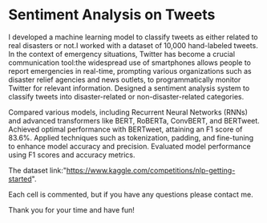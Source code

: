 # Sentiment Analysis on Tweets
I developed a machine learning model to classify tweets as either related to real disasters or not.I worked with a dataset of 10,000 hand-labeled tweets.
In the context of emergency situations, Twitter has become a crucial communication tool:the widespread use of smartphones allows people to report emergencies in real-time, prompting various organizations such as disaster relief agencies and news outlets, to programmatically monitor Twitter for relevant information.
Designed a sentiment analysis system to classify tweets into disaster-related or non-disaster-related categories.

Compared various models, including Recurrent Neural Networks (RNNs) and advanced transformers like BERT, RoBERTa, ConvBERT, and BERTweet. Achieved optimal performance with BERTweet, attaining an F1 score of 83.6%. Applied techniques such as tokenization, padding, and fine-tuning to enhance model accuracy and precision. Evaluated model performance using F1 scores and accuracy metrics.

The dataset link:"https://www.kaggle.com/competitions/nlp-getting-started".

Each cell is commented, but if you have any questions please contact me.


Thank you for your time and have fun!
